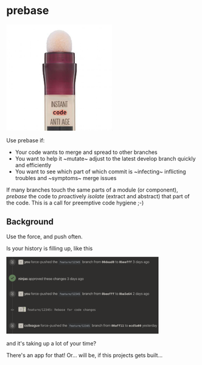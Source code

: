 # prebase

<img alt="Prebase instant code anti-age" src="instant-code-anti-age.jpg" width="280" />

Use prebase if:
- Your code wants to merge and spread to other branches
- You want to help it ~mutate~ adjust to the latest develop branch quickly and efficiently
- You want to see which part of which commit is ~infecting~ inflicting troubles and ~symptoms~ merge issues

If many branches touch the same parts of a module (or component), *prebase* the code to *pro*actively _isolate_ (extract and abstract) that part of the code. This is a call for preemptive code hygiene ;-)

## Background

Use the force, and push often.

Is your history is filling up, like this

<img src="use-the-force--push.png" width="400" />

and it's taking up a lot of your time?

There's an app for that! Or... will be, if this projects gets built...
